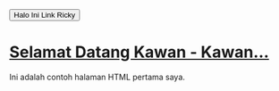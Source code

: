 <!DOCTYPE html>
<html>
  <head>
    <title>Lemah sekali</title>
  </head>
  <body>
    <a href="https://shazzlemail.com/" target="_blank">
      <button>Halo Ini Link Ricky</button>
    </a>
    <a href="https://www.google.com/" target="_blank">
      <h1>Selamat Datang Kawan - Kawan...</h1>
    </a>
    <p>Ini adalah contoh halaman HTML pertama saya.</p>
  </body>
</html>
